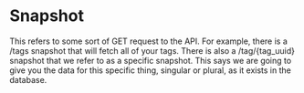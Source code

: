 # Snapshot

This refers to some sort of GET request to the API. For example, there is a /tags snapshot that will fetch all of your tags. There is also a /tag/{tag_uuid} snapshot that we refer to as a specific snapshot. This says we are going to give you the data for this specific thing, singular or plural, as it exists in the database.
